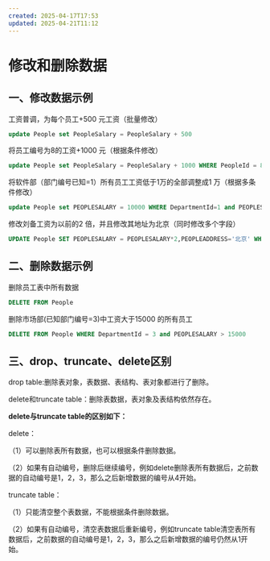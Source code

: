 ```yaml
---
created: 2025-04-17T17:53
updated: 2025-04-21T11:12
---
```

# 修改和删除数据

## 一、修改数据示例

工资普调，为每个员工+500 元工资（批量修改）

```sql
update People set PeopleSalary = PeopleSalary + 500
```

将员工编号为8的工资+1000 元（根据条件修改）

```sql
update People set PeopleSalary = PeopleSalary + 1000 WHERE PeopleId = 8
```

将软件部（部门编号已知=1）所有员工工资低于1万的全部调整成1 万（根据多条件修改）

```sql
update People set PEOPLESALARY = 10000 WHERE DepartmentId=1 and PEOPLESALARY < 10000
```

修改刘备工资为以前的2 倍，并且修改其地址为北京（同时修改多个字段）

```sql
UPDATE People SET PEOPLESALARY = PEOPLESALARY*2,PEOPLEADDRESS='北京' WHERE PEOPLENAME = '刘备'
```

## 二、删除数据示例

删除员工表中所有数据

```sql
DELETE FROM People
```

删除市场部(已知部门编号=3)中工资大于15000 的所有员工

```sql
DELETE FROM People WHERE DepartmentId = 3 and PEOPLESALARY > 15000
```

## 三、drop、truncate、delete区别

drop table:删除表对象，表数据、表结构、表对象都进行了删除。

delete和truncate table：删除表数据，表对象及表结构依然存在。

**delete与truncate table的区别如下：**

delete：

（1）可以删除表所有数据，也可以根据条件删除数据。

（2）如果有自动编号，删除后继续编号，例如delete删除表所有数据后，之前数据的自动编号是1，2，3，那么之后新增数据的编号从4开始。

truncate table：

（1）只能清空整个表数据，不能根据条件删除数据。

（2）如果有自动编号，清空表数据后重新编号，例如truncate table清空表所有数据后，之前数据的自动编号是1，2，3，那么之后新增数据的编号仍然从1开始。

